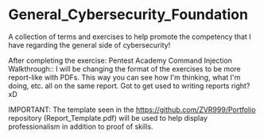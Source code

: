 # General_Cybersecurity_Foundation

A collection of terms and exercises to help promote the competency that I have regarding the general side of cybersecurity!

After completing the exercise: Pentest Academy Command Injection Walkthrough:: I will be changing the format of the exercises to be more report-like with PDFs. This way you can see how I'm thinking, what I'm doing, etc. all on the same report. Got to get used to writing reports right? xD

IMPORTANT: The template seen in the https://github.com/ZVR999/Portfolio repository (Report_Template.pdf) will be used to help display professionalism in addition to proof of skills.
